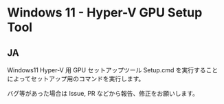 # Windows 11 - Hyper-V GPU Setup Tool

## JA

Windows11 Hyper-V 用 GPU セットアップツール
Setup.cmd を実行することによってセットアップ用のコマンドを実行します。

バグ等があった場合は Issue, PR などから報告、修正をお願いします。
